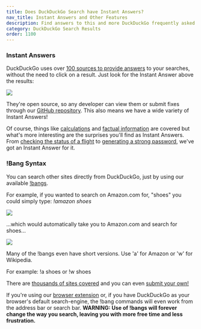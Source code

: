 ```yaml
---
title: Does DuckDuckGo Search have Instant Answers?
nav_title: Instant Answers and Other Features
description: Find answers to this and more DuckDuckGo frequently asked questions.
category: DuckDuckGo Search Results
order: 1100
---
```


<h3>Instant Answers</h3>

<p>
    DuckDuckGo uses over
    <a href="https://duck.co/ia">100 sources to provide answers</a> to your
    searches, without the need to click on a result. Just look for the Instant
    Answer above the results:
</p>

<img src="{{ site.baseurl }}/images/instant-answers.png" />
<p>
    They're open source, so any developer can view them or submit fixes through our <a href="https://github.com/duckduckgo">GitHub repository</a>. This also means we have a wide variety of Instant Answers!
</p>

<p>
    Of course, things like <a href="https://duckduckgo.com/?q=2x+%2B+6+%3D+12+solve&amp;ia=calculator">calculations</a> and <a href="https://duckduckgo.com/?q=people+in+space&ia=answer">factual information</a> are covered but what's more interesting are the surprises you'll find as Instant Answers. From <a href="https://duckduckgo.com/?q=AA+102">checking the status of a flight</a> to <a href="https://duckduckgo.com/?q=password+strong+12&ia=answer">generating a strong password</a>, we've got an Instant Answer for it.
</p>

<h3>!Bang Syntax</h3>

<p>
    You can search other sites directly from DuckDuckGo, just by using our
    available <a href="https://duckduckgo.com/bangs">!bangs</a>.
</p>

<p>
    For example, if you wanted to search on Amazon.com for, "shoes" you could
    simply type: <em>!amazon shoes</em>
</p>

<img src="{{ site.baseurl }}/images/bangs.png" />
<p>
    ...which would automatically take you to Amazon.com and search for shoes...
</p>

<img src="{{ site.baseurl }}/images/amazon-shoes.png" />
<p>
    Many of the !bangs even have short versions. Use 'a' for Amazon or 'w' for
    Wikipedia.
</p>

<p>For example: !a shoes or !w shoes</p>

<p>
    There are
    <a href="https://duckduckgo.com/bangs">thousands of sites covered</a> and
    you can even <a href="https://duckduckgo.com/newbang">submit your own!</a>
</p>

<p>
    If you're using our
    <a href="{{ site.baseurl }}/desktop/adding-duckduckgo-to-your-browser">browser extension</a>
    or, if you have DuckDuckGo as your browser's default search-engine, the !bang
    commands will even work from the address bar or search bar.
    <strong>WARNING: Use of !bangs will forever change the way you search, leaving you
        with more free time and less frustration.
    </strong>
</p>
